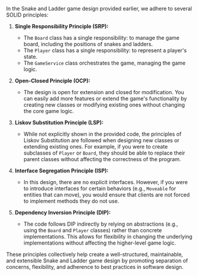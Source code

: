 In the Snake and Ladder game design provided earlier, we adhere to several SOLID principles:

1. **Single Responsibility Principle (SRP):**
    - The `Board` class has a single responsibility: to manage the game board, including the positions of snakes and ladders.
    - The `Player` class has a single responsibility: to represent a player's state.
    - The `GameService` class orchestrates the game, managing the game logic.

2. **Open-Closed Principle (OCP):**
    - The design is open for extension and closed for modification. You can easily add more features or extend the game's functionality by creating new classes or modifying existing ones without changing the core game logic.

3. **Liskov Substitution Principle (LSP):**
    - While not explicitly shown in the provided code, the principles of Liskov Substitution are followed when designing new classes or extending existing ones. For example, if you were to create subclasses of `Player` or `Board`, they should be able to replace their parent classes without affecting the correctness of the program.

4. **Interface Segregation Principle (ISP):**
    - In this design, there are no explicit interfaces. However, if you were to introduce interfaces for certain behaviors (e.g., `Moveable` for entities that can move), you would ensure that clients are not forced to implement methods they do not use.

5. **Dependency Inversion Principle (DIP):**
    - The code follows DIP indirectly by relying on abstractions (e.g., using the `Board` and `Player` classes) rather than concrete implementations. This allows for flexibility in changing the underlying implementations without affecting the higher-level game logic.

These principles collectively help create a well-structured, maintainable, and extensible Snake and Ladder game design by promoting separation of concerns, flexibility, and adherence to best practices in software design.